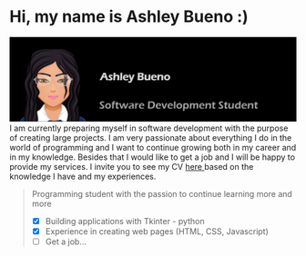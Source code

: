 # **Hi, my name is Ashley Bueno :)**

<img src="https://raw.githubusercontent.com/nAltUnKe/avatar/main/banner%20original.png" alt="banner that says Ashley Bueno - Software Development Student">
I am currently preparing myself in software development with the purpose of creating large projects.
I am very passionate about everything I do in the world of programming and I want to continue growing both in my career and in my knowledge.
Besides that I would like to get a job and I will be happy to provide my services. I invite you to see my CV <a href="https://view.genial.ly/624b3559f91f1f0019d95973/personal-branding-cv-juego"> here  </a>based on the knowledge I have and my experiences.                        

> Programming student with the passion to continue learning more and more
> - [x] Building applications with Tkinter - python
> - [x] Experience in creating web pages (HTML, CSS, Javascript)
> - [ ] Get a job...
